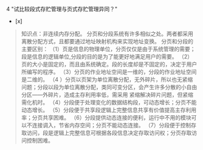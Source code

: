4
"试比较段式存贮管理与页式存贮管理异同？"
- [x]  

> 知识点：非连续内存分配。
> 分页和分段系统有许多相似之处。两者都采用离散分配方式，且都要通过地址映射机构来实现地址变换。 分页和分段的主要区别：
> （1）页是信息的物理单位，分页仅仅是由于系统管理的需要；段是信息的逻辑单位,分段的目的是为了能更好地满足用户的需要。
> （2）页的大小是固定的，而且由系统确定。段的长度却是不固定的，决定于用户所编写的程序。 （3）分页的作业地址空间是一维的，分段的作业地址空间是二维的。 （4
> ）分页以页架为单位离散分配，无外碎片，所以也无紧缩问题；分段以段为单位离散分配，类同可变分区，会产生许多分散的小自由分区――外碎片，造成主存利用率低，需采用
> 紧缩解决碎片问题，但紧缩需化机时。 （4）分段便于处理变化的数据结构段，可动态增长；分页不能动态增长。
> （5）分段便于共享段逻辑上完整信息共享有价值提高主存利用率；分页共享困难。
> （6）分段提供动态连接的便利，运行中不用的模块可以不连接调入，节省内存空间；分页不能动态连接。
> （7）分段便于控制存取访问，段是逻辑上完整信息可根据各段信息决定存取访问权；分页存取访问控制困难。
